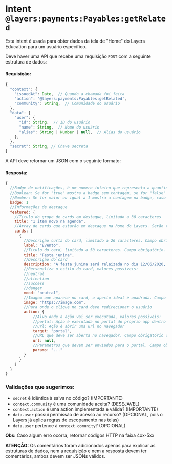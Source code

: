 # Intent `@layers:payments:Payables:getRelated`

Esta intent é usada para obter dados da tela de "Home" do Layers Education para um usuário específico.

Deve haver uma API que recebe uma requisição `POST` com a seguinte estrutura de dados:

#### Requisição:

```js
{
  "context": {
    "issuedAt": Date,  // Quando a chamada foi feita
    "action": '@layers:payments:Payables:getRelated',
    "community": String,  // Comunidade do usuário
  },
  "data": {
    "user": {
      "id": String,  // ID do usuário
      "name": String,  // Nome do usuário
      "alias": String | Number | null,  // Alias do usuário
    },
  },
  "secret": String, // Chave secreta
}
```

A API deve retornar um JSON com o seguinte formato:

#### Resposta:

```js
{
  //Badge de notificações, é um numero inteiro que representa a quantidade de notificações, valores possiveis:
  //Boolean: Se for "true" mostra a badge sem contagem, se for "false" não mostra a badge
  //Number: Se for maior ou igual a 1 mostra a contagem na badge, caso contrario não mostra a badge
  badge: 1
  //Informações de destaque
  featured: {
    //Titulo do grupo de cards em destaque, limitado a 30 caracteres
    title: "1 item novo na agenda",
    //Array de cards que estarão em destaque na home do Layers. Serão renderizados no máximo 4 cards, mesmo que mais sejam enviados
    cards: [
      {
        //Descrição curta do card, limitado a 26 caracteres. Campo obrigatório.
        label: "Evento",
        //Titulo do card, limitado a 50 caracteres. Campo obrigatório.
        title: "Festa junina",
        //Descrição do card
        description: "A festa junina será relaizada no dia 12/06/2020, todos estão convidados!",
        //Personaliza o estilo do card, valores possiveis:
        //neutral
        //attention
        //success
        //danger
        mood: "neutral",
        //Imagem que aparece no card, o apecto ideal é quadrada. Campo opcional
        image: "https://image.com",
        //Para onde o clique no card deve redirecionar o usuário
        action: {
            //Alvo onde a ação vai ser executada, valores possiveis:
            //portal: Ação é executada no portal do proprio app dentro do Layers
            //url: Ação é abrir uma url no navegador
            target: "portal",
            //URL que deve ser aberta no navegador. Campo obrigatório caso target seja url
            url: null,
            //Parametros que devem ser enviados para o portal. Campo obrigatório caso target seja portal
            params: "..."
        }
      }
    ]
  }
}
```

### Validações que sugerimos:
- `secret` é idêntica à salva no código? (IMPORTANTE)
- `context.community` é uma comunidade aceita? (DESEJAVEL)
- `context.action` é uma action implementada e válida? (IMPORTANTE)
- `data.user` possui permissão de acesso ao recurso? (OPCIONAL, pois o Layers já aplica regras de escopamento nas telas)
- `data.user` pertence à `context.comunity`? (OPCIONAL)

**Obs:** Caso algum erro ocorra, retornar códigos HTTP na faixa 4xx-5xx


**ATENÇÃO:** Os comentários foram adicionados apenas para explicar as estruturas de dados, nem a requisição e nem a resposta devem ter comentários, ambos devem ser JSONs válidos.
